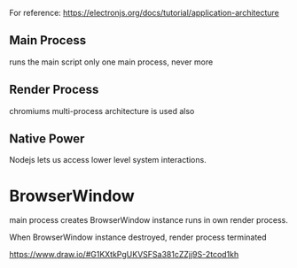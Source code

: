 For reference:
https://electronjs.org/docs/tutorial/application-architecture

## Main Process
runs the main script
only one main process, never more

## Render Process
chromiums multi-process architecture is used also

## Native Power
Nodejs lets us access lower level system interactions.

# BrowserWindow
main process creates BrowserWindow instance runs in own render process.

When BrowserWindow instance destroyed, render process terminated

https://www.draw.io/#G1KXtkPgUKVSFSa381cZZjj9S-2tcod1kh





